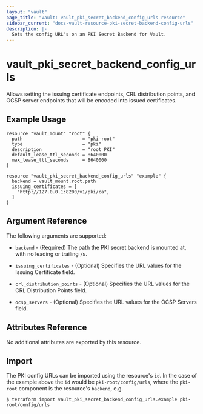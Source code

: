 ```yaml
---
layout: "vault"
page_title: "Vault: vault_pki_secret_backend_config_urls resource"
sidebar_current: "docs-vault-resource-pki-secret-backend-config-urls"
description: |-
  Sets the config URL's on an PKI Secret Backend for Vault.
---
```


# vault\_pki\_secret\_backend\_config\_urls

Allows setting the issuing certificate endpoints, CRL distribution points, and OCSP server endpoints that will be encoded into issued certificates.

## Example Usage

```hcl
resource "vault_mount" "root" {
  path                      = "pki-root"
  type                      = "pki"
  description               = "root PKI"
  default_lease_ttl_seconds = 8640000
  max_lease_ttl_seconds     = 8640000
}

resource "vault_pki_secret_backend_config_urls" "example" {
  backend = vault_mount.root.path
  issuing_certificates = [
    "http://127.0.0.1:8200/v1/pki/ca",
  ]
}
```

## Argument Reference

The following arguments are supported:

* `backend` - (Required) The path the PKI secret backend is mounted at, with no leading or trailing `/`s.

* `issuing_certificates` - (Optional) Specifies the URL values for the Issuing Certificate field.

* `crl_distribution_points` - (Optional) Specifies the URL values for the CRL Distribution Points field.

* `ocsp_servers` - (Optional) Specifies the URL values for the OCSP Servers field.

## Attributes Reference

No additional attributes are exported by this resource.

## Import

The PKI config URLs can be imported using the resource's `id`. 
In the case of the example above the `id` would be `pki-root/config/urls`, 
where the `pki-root` component is the resource's `backend`, e.g.

```
$ terraform import vault_pki_secret_backend_config_urls.example pki-root/config/urls
```
